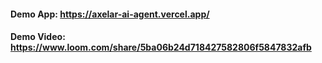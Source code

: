 #### Demo App: https://axelar-ai-agent.vercel.app/
#### Demo Video: https://www.loom.com/share/5ba06b24d718427582806f5847832afb


